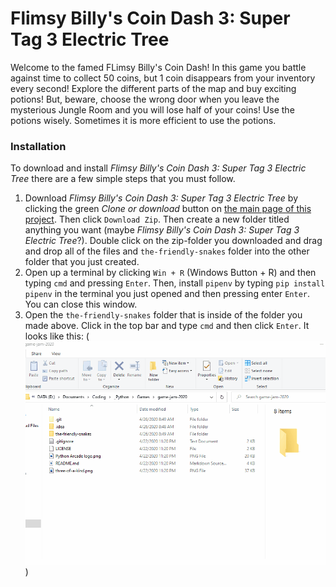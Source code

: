 # Flimsy Billy's Coin Dash 3: Super Tag 3 Electric Tree
Welcome to the famed FLimsy Billy's Coin Dash! In this game you battle against time to collect 50 coins, but 1 coin
disappears from your inventory every second! Explore the different parts of the map and buy exciting potions! But, 
beware, choose the wrong door when you leave the mysterious Jungle Room and you will lose half of your coins! Use the
potions wisely. Sometimes it is more efficient to use the potions.

### Installation
To download and install *Flimsy Billy's Coin Dash 3: Super Tag 3 Electric Tree* there are a few simple steps that you
must follow.
1) Download *Flimsy Billy's Coin Dash 3: Super Tag 3 Electric Tree* by clicking the green *Clone or download* button on
[the main page of this project](https://github.com/CodeForeverAndEver/game-jam-2020). Then click `Download Zip`. Then
create a new folder titled anything you want (maybe *Flimsy Billy's Coin Dash 3: Super Tag 3 Electric Tree*?). Double 
click on the zip-folder you downloaded and drag and drop all of the files and `the-friendly-snakes` folder into the other 
folder that you just created.
2) Open up a terminal by clicking `Win + R` (Windows Button + R) and then typing `cmd` and pressing `Enter`. Then, install `pipenv` by typing
`pip install pipenv` in the terminal you just opened and then pressing enter `Enter`. You can close this window.
3) Open the `the-friendly-snakes` folder that is inside of the folder you made above. Click in the top bar and type `cmd`
and then click `Enter`. It looks like this: (![How To Open CMD](StuffForREADME/cmd.gif))